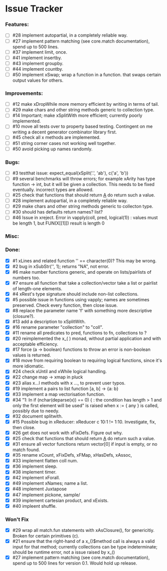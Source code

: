 
Issue Tracker
=========================================

### Features:

- [ ] #28 implement autopartial, in a completely reliable way.
- [ ] #27 implement pattern matching (see core.match documentation), spend up to 500 lines.
- [ ] #37 implement limit, once.
- [ ] #41 implement insertby.
- [ ] #43 implement groupby.
- [ ] #44 implement countby.
- [ ] #50 implement xSwap; wrap a function in a function.
that swaps certain output values for others.

### Improvements:

- [ ] #12 make xDropWhile more memory efficient by writing in terms of tail.
- [ ] #29 make chars and other string methods generic to collection type.
- [ ] #14 Important; make xSplitWith more efficient; currently poorly implemented.
- [ ] #10 move all tests over to property based testing. Contingent on me writing a decent generator combinator library first.
- [ ] #45 check all x methods are implemented.
- [ ] #51 string corner cases not working well together.
- [ ] #50 avoid picking up names randomly.

### Bugs:

- [ ] #3 testthat issue: expect_equal(xSplit('.', 'ab'), c('a', 'b'))
- [ ] #9 several benchmarks will throw errors; for example xArity has type function -> int, but it will be given a collection. This needs to be fixed eventually.
    incorrect types are allowed.
- [ ] #25 check that functions that should return [A](0) do return such a value.
- [ ] #28 implement autopartial, in a completely reliable way.
- [ ] #29 make chars and other string methods generic to collecton type.
- [ ] #30 should has defaults return names? list?
- [ ] #46 Issue in xreject. Error in vapply(coll, pred, logical(1)) : values must be length 1,
 but FUN(X[[1]]) result is length 0

### Misc:

### Done:

- [x] #1 xLines and related function '' == character(0)? This may be wrong.
- [x] #2 bug in xSubStr('', 1); returns "NA", not error.
- [x] #6 make number functions generic, and operate on lists/pairlists of numbers too.
- [x] #7 ensure all function that take a collection/vector take a list or pairlist of length-one elements.
- [x] #4 xRest's type signature should include non-list collections.
- [x] #5 possible issue in functions using vapply; names are sometimes preserved. Check every function, then close issue.
- [x] #8 replace the parameter name 'f' with something more descriptive (closure?).
- [x] #13 add a description to xSplitWith.
- [x] #16 rename parameter "collection" to "coll".
- [x] #11 rename all predicates to pred, functions to fn, collections to ?
- [x] #20 reimplemented the x_( ) monad, without partial application and with acceptable efficiency.
- [x] #17 force (a -> boolean) functions to throw an error is non-boolean values is returned.
- [x] #18 move from requiring boolean to requiring logical functions, since it's more idiomatic.
- [x] #24 check xUntil and xWhile logical handling.
- [x] #22 change map -> xmap in pluck
- [x] #23 alias x...l methods with x ..., to prevent user typos.
- [x] #19 implement a pairs to list function [a, b] -> {a: b}
- [x] #33 implement a map vectorisation function.
- [x] #34 "1: In if (nchar(deparse(x)) == 0) { :
  the condition has length > 1 and only the first element will be used" is raised when x := { any } is called, 
  possibly due to needy.
- [x] #32 document splitwith.
- [x] #15 Possible bug in xReducer: xReducer c 10:1 != 1:10. Investigate, fix, then close.
- [x] #26 get does not work with xFixDefs. Figure out why.
- [x] #25 check that functions that should return [A](0) do return such a value.
- [x] #31 ensure all vector functions return vector[0] if input is empty, or no match found.
- [x] #35 rename xCount, xFixDefs, xFMap, xHasDefs, xAssoc, 
- [x] #33 implement flatten coll num.
- [x] #36 implement sleep.
- [x] #38 implement timer.
- [x] #42 implement xForall.
- [x] #49 implement xNames; name a list.
- [x] #48 implement Juxtapose
- [x] #47 implement pickone, sample/
- [x] #39 implement cartesian product, and xExists.
- [x] #40 impleent shuffle.

### Won't Fix

- [x] #29 wrap all match.fun statements with xAsClosure(), for genericitiy.
Broken for certain primitives (c).
- [x] #21 ensure that the right-hand of a x_()$method call is always a valid input for that method; currently
collections can be type indeterminate; should be runtime error, not a issue raised by x_()
- [x] #27 implement pattern matching (see core.match documentation), spend up to 500 lines for version 0.1.
Would hold up release.
